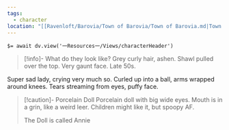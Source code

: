 ```yaml
---
tags:
  - character
location: "[[Ravenloft/Barovia/Town of Barovia/Town of Barovia.md|Town of Barovia]]"
---
```


`$= await dv.view('一Resources一/Views/characterHeader')`

> [!info]- What do they look like?
> Grey curly hair, ashen. Shawl pulled over the top. Very gaunt face. Late 50s.

Super sad lady, crying very much so. Curled up into a ball, arms wrapped around knees. Tears streaming from eyes, puffy face.

> [!caution]- Porcelain Doll
> Porcelain doll with big wide eyes. Mouth is in a grin, like a weird leer. Children might like it, but spoopy AF.
> 
> The Doll is called Annie